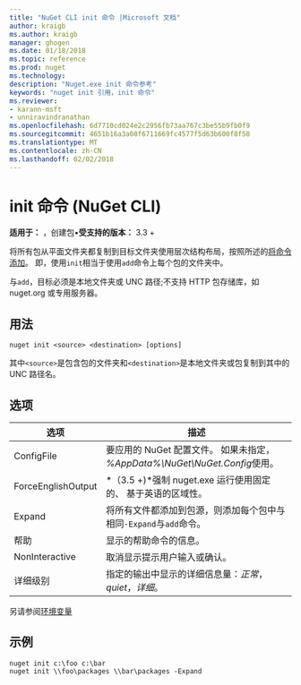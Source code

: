 ```yaml
---
title: "NuGet CLI init 命令 |Microsoft 文档"
author: kraigb
ms.author: kraigb
manager: ghogen
ms.date: 01/18/2018
ms.topic: reference
ms.prod: nuget
ms.technology: 
description: "Nuget.exe init 命令参考"
keywords: "nuget init 引用，init 命令"
ms.reviewer:
- karann-msft
- unniravindranathan
ms.openlocfilehash: 6d7710cd024e2c2956fb73aa767c3be55b9fb0f9
ms.sourcegitcommit: 4651b16a3a08f6711669fc4577f5d63b600f8f58
ms.translationtype: MT
ms.contentlocale: zh-CN
ms.lasthandoff: 02/02/2018
---
```

# <a name="init-command-nuget-cli"></a>init 命令 (NuGet CLI)

**适用于：** ，创建包&bullet;**受支持的版本：** 3.3 +

将所有包从平面文件夹都复制到目标文件夹使用层次结构布局，按照所述的[将命令添加](cli-ref-add.md)。 即，使用`init`相当于使用`add`命令上每个包的文件夹中。

与`add`，目标必须是本地文件夹或 UNC 路径;不支持 HTTP 包存储库，如 nuget.org 或专用服务器。

## <a name="usage"></a>用法

```cli
nuget init <source> <destination> [options]
```

其中`<source>`是包含包的文件夹和`<destination>`是本地文件夹或包复制到其中的 UNC 路径名。

## <a name="options"></a>选项

| 选项 | 描述 |
| --- | --- |
| ConfigFile | 要应用的 NuGet 配置文件。 如果未指定， *%AppData%\NuGet\NuGet.Config*使用。 |
| ForceEnglishOutput | *（3.5 +)*强制 nuget.exe 运行使用固定的、 基于英语的区域性。 |
| Expand | 将所有文件都添加到包源，则添加每个包中与相同`-Expand`与`add`命令。 |
| 帮助 | 显示的帮助命令的信息。 |
| NonInteractive | 取消显示提示用户输入或确认。 |
| 详细级别 | 指定的输出中显示的详细信息量：*正常*， *quiet*，*详细*。 |

另请参阅[环境变量](cli-ref-environment-variables.md)

## <a name="examples"></a>示例

```cli
nuget init c:\foo c:\bar
nuget init \\foo\packages \\bar\packages -Expand
```

